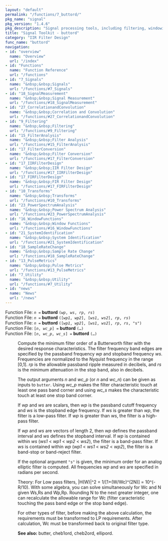 ```yaml
---
layout: "default"
permalink: "/functions/7_buttord/"
pkg_name: "signal"
pkg_version: "1.4.6"
pkg_description: "Signal processing tools, including filtering, windowing and display functions."
title: "Signal Toolkit - buttord"
category: "IIR Filter Design"
func_name: "buttord"
navigation:
- id: "overview"
  name: "Overview"
  url: "/index"
- id: "Functions"
  name: "Function Reference"
  url: "/functions"
- id: "7_Signals"
  name: "&nbsp;&nbsp;Signals"
  url: "/functions/#7_Signals"
- id: "18_SignalMeasurement"
  name: "&nbsp;&nbsp;Signal Measurement"
  url: "/functions/#18_SignalMeasurement"
- id: "27_CorrelationandConvolution"
  name: "&nbsp;&nbsp;Correlation and Convolution"
  url: "/functions/#27_CorrelationandConvolution"
- id: "9_Filtering"
  name: "&nbsp;&nbsp;Filtering"
  url: "/functions/#9_Filtering"
- id: "15_FilterAnalysis"
  name: "&nbsp;&nbsp;Filter Analysis"
  url: "/functions/#15_FilterAnalysis"
- id: "17_FilterConversion"
  name: "&nbsp;&nbsp;Filter Conversion"
  url: "/functions/#17_FilterConversion"
- id: "17_IIRFilterDesign"
  name: "&nbsp;&nbsp;IIR Filter Design"
  url: "/functions/#17_IIRFilterDesign"
- id: "17_FIRFilterDesign"
  name: "&nbsp;&nbsp;FIR Filter Design"
  url: "/functions/#17_FIRFilterDesign"
- id: "10_Transforms"
  name: "&nbsp;&nbsp;Transforms"
  url: "/functions/#10_Transforms"
- id: "23_PowerSpectrumAnalysis"
  name: "&nbsp;&nbsp;Power Spectrum Analysis"
  url: "/functions/#23_PowerSpectrumAnalysis"
- id: "16_WindowFunctions"
  name: "&nbsp;&nbsp;Window Functions"
  url: "/functions/#16_WindowFunctions"
- id: "21_SystemIdentification"
  name: "&nbsp;&nbsp;System Identification"
  url: "/functions/#21_SystemIdentification"
- id: "18_SampleRateChange"
  name: "&nbsp;&nbsp;Sample Rate Change"
  url: "/functions/#18_SampleRateChange"
- id: "13_PulseMetrics"
  name: "&nbsp;&nbsp;Pulse Metrics"
  url: "/functions/#13_PulseMetrics"
- id: "7_Utility"
  name: "&nbsp;&nbsp;Utility"
  url: "/functions/#7_Utility"
- id: "news"
  name: "News"
  url: "/news"
---
```

<dl class="first-deftypefn">
<dt class="deftypefn" id="index-buttord"><span class="category-def">Function File: </span><span><code class="def-type"><var class="var">n</var> =</code> <strong class="def-name">buttord</strong> <code class="def-code-arguments">(<var class="var">wp</var>, <var class="var">ws</var>, <var class="var">rp</var>, <var class="var">rs</var>)</code><a class="copiable-link" href="#index-buttord"></a></span></dt>
<dt class="deftypefnx def-cmd-deftypefn" id="index-buttord-1"><span class="category-def">Function File: </span><span><code class="def-type"><var class="var">n</var> =</code> <strong class="def-name">buttord</strong> <code class="def-code-arguments">([<var class="var">wp1</var>, <var class="var">wp2</var>], [<var class="var">ws1</var>, <var class="var">ws2</var>], <var class="var">rp</var>, <var class="var">rs</var>)</code><a class="copiable-link" href="#index-buttord-1"></a></span></dt>
<dt class="deftypefnx def-cmd-deftypefn" id="index-buttord-2"><span class="category-def">Function File: </span><span><code class="def-type"><var class="var">n</var> =</code> <strong class="def-name">buttord</strong> <code class="def-code-arguments">([<var class="var">wp1</var>, <var class="var">wp2</var>], [<var class="var">ws1</var>, <var class="var">ws2</var>], <var class="var">rp</var>, <var class="var">rs</var>, &quot;s&quot;)</code><a class="copiable-link" href="#index-buttord-2"></a></span></dt>
<dt class="deftypefnx def-cmd-deftypefn" id="index-buttord-3"><span class="category-def">Function File: </span><span><code class="def-type">[<var class="var">n</var>, <var class="var">wc_p</var>] =</code> <strong class="def-name">buttord</strong> <code class="def-code-arguments">(&hellip;)</code><a class="copiable-link" href="#index-buttord-3"></a></span></dt>
<dt class="deftypefnx def-cmd-deftypefn" id="index-buttord-4"><span class="category-def">Function File: </span><span><code class="def-type">[<var class="var">n</var>, <var class="var">wc_p</var>, <var class="var">wc_s</var>] =</code> <strong class="def-name">buttord</strong> <code class="def-code-arguments">(&hellip;)</code><a class="copiable-link" href="#index-buttord-4"></a></span></dt>
<dd><p>Compute the minimum filter order of a Butterworth filter with the desired
 response characteristics.  The filter frequency band edges are specified by
 the passband frequency <var class="var">wp</var> and stopband frequency <var class="var">ws</var>.  Frequencies
 are normalized to the Nyquist frequency in the range [0,1].  <var class="var">rp</var> is the
 allowable passband ripple measured in decibels, and <var class="var">rs</var> is the minimum
 attenuation in the stop band, also in decibels.
</p>
<p>The output arguments <var class="var">n</var> and <var class="var">wc_p</var> (or <var class="var">n</var> and <var class="var">wc_n</var>) can
 be given as inputs to <code class="code">butter</code>.
 Using <var class="var">wc_p</var> makes the filter characteristic touch at least one pass band
 corner and using <var class="var">wc_s</var> makes the characteristic touch at least one
 stop band corner.
</p>
<p>If <var class="var">wp</var> and <var class="var">ws</var> are scalars, then <var class="var">wp</var> is the passband cutoff
 frequency and <var class="var">ws</var> is the stopband edge frequency.  If <var class="var">ws</var> is
 greater than <var class="var">wp</var>, the filter is a low-pass filter.  If <var class="var">wp</var> is
 greater than <var class="var">ws</var>, the filter is a high-pass filter.
</p>
<p>If <var class="var">wp</var> and <var class="var">ws</var> are vectors of length 2, then <var class="var">wp</var> defines the
 passband interval and <var class="var">ws</var> defines the stopband interval.  If <var class="var">wp</var>
 is contained within <var class="var">ws</var> (<var class="var">ws1</var> &lt; <var class="var">wp1</var> &lt; <var class="var">wp2</var> &lt; <var class="var">ws2</var>),
 the filter is a band-pass filter.  If <var class="var">ws</var> is contained within <var class="var">wp</var>
 (<var class="var">wp1</var> &lt; <var class="var">ws1</var> &lt; <var class="var">ws2</var> &lt; <var class="var">wp2</var>), the filter is a band-stop
 or band-reject filter.
</p>
<p>If the optional argument <code class="code">&quot;s&quot;</code> is given, the minimum order for an analog
 elliptic filter is computed.  All frequencies <var class="var">wp</var> and <var class="var">ws</var> are
 specified in radians per second.
</p>
<p>Theory: For Low pass filters, |H(W)|^2 = 1/[1+(W/Wc)^(2N)] = 10^(-R/10).
 With some algebra, you can solve simultaneously for Wc and N given
 Ws,Rs and Wp,Rp. Rounding N to the next greater integer, one can recalculate
 the allowable range for Wc (filter caracteristic touching the pass band edge
 or the stop band edge).
</p>
<p>For other types of filter, before making the above calculation, the
 requirements must be transformed to LP requirements. After calculation, Wc
 must be transformed back to original filter type.
 </p>
<p><strong class="strong">See also:</strong> butter, cheb1ord, cheb2ord, ellipord.
 </p></dd></dl>
